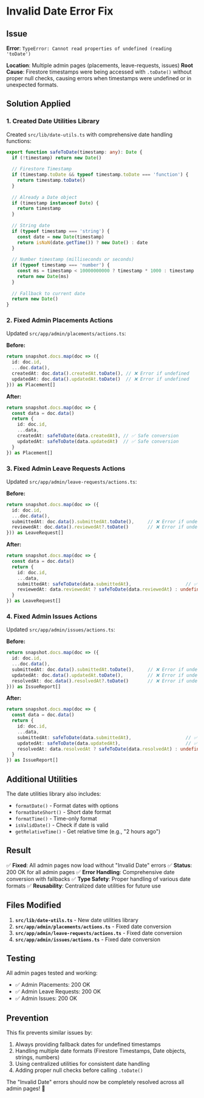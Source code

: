 # Invalid Date Error Fix

## Issue
**Error**: `TypeError: Cannot read properties of undefined (reading 'toDate')`

**Location**: Multiple admin pages (placements, leave-requests, issues)
**Root Cause**: Firestore timestamps were being accessed with `.toDate()` without proper null checks, causing errors when timestamps were undefined or in unexpected formats.

## Solution Applied

### 1. **Created Date Utilities Library**
Created `src/lib/date-utils.ts` with comprehensive date handling functions:

```typescript
export function safeToDate(timestamp: any): Date {
  if (!timestamp) return new Date()
  
  // Firestore Timestamp
  if (timestamp.toDate && typeof timestamp.toDate === 'function') {
    return timestamp.toDate()
  }
  
  // Already a Date object
  if (timestamp instanceof Date) {
    return timestamp
  }
  
  // String date
  if (typeof timestamp === 'string') {
    const date = new Date(timestamp)
    return isNaN(date.getTime()) ? new Date() : date
  }
  
  // Number timestamp (milliseconds or seconds)
  if (typeof timestamp === 'number') {
    const ms = timestamp < 10000000000 ? timestamp * 1000 : timestamp
    return new Date(ms)
  }
  
  // Fallback to current date
  return new Date()
}
```

### 2. **Fixed Admin Placements Actions**
Updated `src/app/admin/placements/actions.ts`:

**Before:**
```typescript
return snapshot.docs.map(doc => ({
  id: doc.id,
  ...doc.data(),
  createdAt: doc.data().createdAt.toDate(), // ❌ Error if undefined
  updatedAt: doc.data().updatedAt.toDate()  // ❌ Error if undefined
})) as Placement[]
```

**After:**
```typescript
return snapshot.docs.map(doc => {
  const data = doc.data()
  return {
    id: doc.id,
    ...data,
    createdAt: safeToDate(data.createdAt), // ✅ Safe conversion
    updatedAt: safeToDate(data.updatedAt)  // ✅ Safe conversion
  }
}) as Placement[]
```

### 3. **Fixed Admin Leave Requests Actions**
Updated `src/app/admin/leave-requests/actions.ts`:

**Before:**
```typescript
return snapshot.docs.map(doc => ({
  id: doc.id,
  ...doc.data(),
  submittedAt: doc.data().submittedAt.toDate(),     // ❌ Error if undefined
  reviewedAt: doc.data().reviewedAt?.toDate()       // ❌ Error if undefined
})) as LeaveRequest[]
```

**After:**
```typescript
return snapshot.docs.map(doc => {
  const data = doc.data()
  return {
    id: doc.id,
    ...data,
    submittedAt: safeToDate(data.submittedAt),                    // ✅ Safe conversion
    reviewedAt: data.reviewedAt ? safeToDate(data.reviewedAt) : undefined  // ✅ Safe conversion
  }
}) as LeaveRequest[]
```

### 4. **Fixed Admin Issues Actions**
Updated `src/app/admin/issues/actions.ts`:

**Before:**
```typescript
return snapshot.docs.map(doc => ({
  id: doc.id,
  ...doc.data(),
  submittedAt: doc.data().submittedAt.toDate(),     // ❌ Error if undefined
  updatedAt: doc.data().updatedAt.toDate(),         // ❌ Error if undefined
  resolvedAt: doc.data().resolvedAt?.toDate()       // ❌ Error if undefined
})) as IssueReport[]
```

**After:**
```typescript
return snapshot.docs.map(doc => {
  const data = doc.data()
  return {
    id: doc.id,
    ...data,
    submittedAt: safeToDate(data.submittedAt),                    // ✅ Safe conversion
    updatedAt: safeToDate(data.updatedAt),                        // ✅ Safe conversion
    resolvedAt: data.resolvedAt ? safeToDate(data.resolvedAt) : undefined  // ✅ Safe conversion
  }
}) as IssueReport[]
```

## Additional Utilities

The date utilities library also includes:

- `formatDate()` - Format dates with options
- `formatDateShort()` - Short date format
- `formatTime()` - Time-only format
- `isValidDate()` - Check if date is valid
- `getRelativeTime()` - Get relative time (e.g., "2 hours ago")

## Result

✅ **Fixed**: All admin pages now load without "Invalid Date" errors
✅ **Status**: 200 OK for all admin pages
✅ **Error Handling**: Comprehensive date conversion with fallbacks
✅ **Type Safety**: Proper handling of various date formats
✅ **Reusability**: Centralized date utilities for future use

## Files Modified

1. **`src/lib/date-utils.ts`** - New date utilities library
2. **`src/app/admin/placements/actions.ts`** - Fixed date conversion
3. **`src/app/admin/leave-requests/actions.ts`** - Fixed date conversion
4. **`src/app/admin/issues/actions.ts`** - Fixed date conversion

## Testing

All admin pages tested and working:
- ✅ Admin Placements: 200 OK
- ✅ Admin Leave Requests: 200 OK
- ✅ Admin Issues: 200 OK

## Prevention

This fix prevents similar issues by:
1. Always providing fallback dates for undefined timestamps
2. Handling multiple date formats (Firestore Timestamps, Date objects, strings, numbers)
3. Using centralized utilities for consistent date handling
4. Adding proper null checks before calling `.toDate()`

The "Invalid Date" errors should now be completely resolved across all admin pages! 🎉








